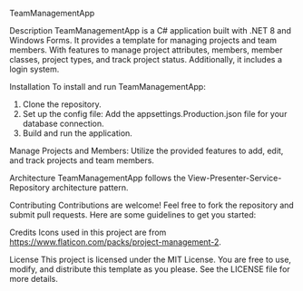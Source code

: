 TeamManagementApp

Description
TeamManagementApp is a C# application built with .NET 8 and Windows Forms. 
It provides a template for managing projects and team members. With features to manage project attributes, members, member classes, project types, and track project status. 
Additionally, it includes a login system.

Installation
To install and run TeamManagementApp:
1. Clone the repository.
2. Set up the config file:
Add the appsettings.Production.json file for your database connection.
3. Build and run the application.

Manage Projects and Members:
Utilize the provided features to add, edit, and track projects and team members.

Architecture
TeamManagementApp follows the View-Presenter-Service-Repository architecture pattern.

Contributing
Contributions are welcome! Feel free to fork the repository and submit pull requests. Here are some guidelines to get you started:

Credits
Icons used in this project are from https://www.flaticon.com/packs/project-management-2.

License
This project is licensed under the MIT License. You are free to use, modify, and distribute this template as you please. See the LICENSE file for more details.
